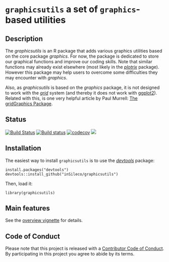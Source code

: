 `graphicsutils` a set of `graphics`-based utilities
===================================================

Description
-----------

The *graphicsutils* is an R package that adds various graphics utilities
based on the core package *graphics*. For now, the package is dedicated
to store our graphical functions and improve our coding skills. Note
that similar functions may already exist elsewhere (most likely in the
[*plotrix*](http://cran.r-project.org/web/packages/plotrix/index.html)
package). However this package may help users to overcome some
difficulties they may encounter with *graphics*.

Also, as *graphicsutils* is based on the *graphics* package, it is not
designed to work with the
[*grid*](https://stat.ethz.ch/R-manual/R-devel/library/grid/html/grid-package.html)
system (and thereby it does not work with
[ggplot2](http://cran.r-project.org/web/packages/ggplot2/index.html)).
Related with this, is one very helpful article by Paul Murrell: [The
gridGraphics
Package](https://journal.r-project.org/archive/2015-1/murrell.pdf).


Status
------

[![Build
Status](https://travis-ci.org/inSileco/graphicsutils.svg?branch=master)](https://travis-ci.org/inSileco/graphicsutils)
[![Build
status](https://ci.appveyor.com/api/projects/status/330p7f0djhpl998q?svg=true)](https://ci.appveyor.com/project/KevCaz/graphicsutils-qo99s)
[![codecov](https://codecov.io/gh/inSileco/graphicsutils/branch/master/graph/badge.svg)](https://codecov.io/gh/inSileco/graphicsutils)
[![](https://img.shields.io/badge/licence-GPLv2-3fb3b2.svg)](LICENSE)



Installation
------------

The easiest way to install `graphicsutils` is to use the
[*devtools*](http://cran.r-project.org/web/packages/devtools/index.html)
package:

    install.packages("devtools")
    devtools::install_github("inSileco/graphicsutils")

Then, load it:

    library(graphicsutils)


Main features
-------------

See the [overview vignette](http://insileco.github.io/graphicsutils/articles/overview.html)
for details. 


Code of Conduct
---------------

Please note that this project is released with a [Contributor Code of
Conduct](CONDUCT.md). By participating in this project you agree to
abide by its terms.
